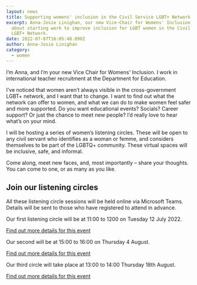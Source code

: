 ```yaml
---
layout: news
title: Supporting womens' inclusion in the Civil Service LGBT+ Network
excerpt: Anna-Josie Linighan, our new Vice-Chair for Womens' Inclusion, writes
  about starting work to improve inclusion for LGBT women in the Civil Service
  LGBT+ Network.
date: 2022-07-07T16:05:48.890Z
author: Anna-Josie Linighan
category:
  - women
---
```

I’m Anna, and I’m your new Vice Chair for Womens' Inclusion. I work in international teacher recruitment at the Department for Education. 

I’ve noticed that women aren’t always visible in the cross-government LGBT+ network, and I want that to change. I want to find out what the network can offer to women, and what we can do to make women feel safer and more supported. Do you want educational events? Socials? Career support? Or just the chance to meet new people? I’d really love to hear what’s on your mind.

I will be hosting a series of women’s listening circles. These will be open to any civil servant who identifies as a woman or femme, and considers themselves to be part of the LGBTQ+ community. These virtual spaces will be inclusive, safe, and informal. 

Come along, meet new faces, and, most importantly – share your thoughts. You can come to one, or as many as you like. 

## Join our listening circles

All these listening circle sessions will be held online via Microsoft Teams. Details will be sent to those who have registered to attend in advance. 

Our first listening circle will be at 11:00 to 1200 on Tuesday 12 July 2022.

[Find out more details for this event](https://www.civilservice.lgbt/event/2022-07-07-listening-circle-lgbt-womens-inclusion/)

Our second will be at 15:00 to 16:00 on Thursday 4 August.

[Find out more details for this event](https://www.civilservice.lgbt/event/2022-07-07-listening-circle-lgbt-womens-inclusion-1/)

Our third circle will take place at 13:00 to 14:00 Thursday 18th August.

[Find out more details for this event](https://www.civilservice.lgbt/event/2022-07-07-listening-circle-lgbt-womens-inclusion-2/)